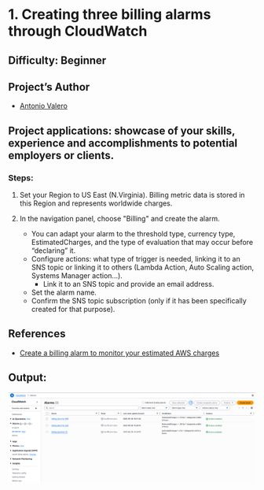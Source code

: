 # 1. Creating three billing alarms through CloudWatch
 
## Difficulty: Beginner

## Project’s Author 
* [Antonio Valero](https://www.linkedin.com/in/avalero89/) 

 
## Project applications: showcase of your skills, experience and accomplishments to potential employers or clients. 
 

### Steps: 


1. Set your Region to US East (N.Virginia). Billing metric data is stored in this Region and represents worldwide charges.


2. In the navigation panel, choose "Billing" and create the alarm.
    *   You can adapt your alarm to the threshold type, currency type, EstimatedCharges, and the type of evaluation that may occur before “declaring” it.
    *   Configure actions: what type of trigger is needed, linking it to an SNS topic or linking it to others (Lambda Action, Auto Scaling action, Systems Manager action...).
        *   Link it to an SNS topic and provide an email address.
    *   Set the alarm name.
    *   Confirm the SNS topic subscription (only if it has been specifically created for that purpose).


## References 
* [Create a billing alarm to monitor your estimated AWS charges](https://docs.aws.amazon.com/AmazonCloudWatch/latest/monitoring/monitor_estimated_charges_with_cloudwatch.html)
 

## Output:

![Imagen](https://github.com/valerokucloud/aws_portfolio/blob/main/Beginner/1.%20Create%203%20alarms/alarms.PNG)

